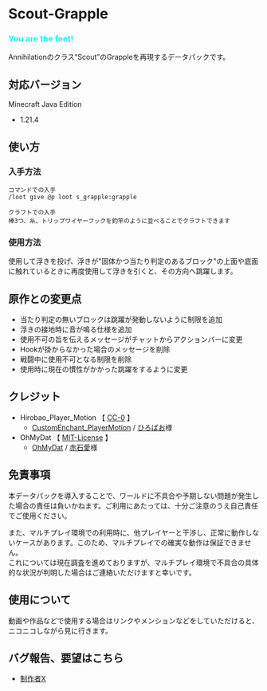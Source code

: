 # Scout-Grapple

### <font color=#00FFFF>**You are the feet!**</font>
Annihilationのクラス“Scout”のGrappleを再現するデータパックです。

## 対応バージョン
Minecraft Java Edition<br>
- 1.21.4

## 使い方

### 入手方法
```mcfunction
コマンドでの入手
/loot give @p loot s_grapple:grapple

クラフトでの入手
棒3つ、糸、トリップワイヤーフックを釣竿のように並べることでクラフトできます
```

### 使用方法
使用して浮きを投げ、浮きが"固体かつ当たり判定のあるブロック"の上面や底面に触れているときに再度使用して浮きを引くと、その方向へ跳躍します。

## 原作との変更点
- 当たり判定の無いブロックは跳躍が発動しないように制限を追加
- 浮きの接地時に音が鳴る仕様を追加
- 使用不可の旨を伝えるメッセージがチャットからアクションバーに変更
- Hookが掛からなかった場合のメッセージを削除
- 戦闘中に使用不可となる制限を削除
- 使用時に現在の慣性がかかった跳躍をするように変更

## クレジット
- Hirobao_Player_Motion 【 [CC-0](data/p_motion/LICENSE) 】
  - [CustomEnchant_PlayerMotion](https://github.com/Hirobao1/CustomEnchant_PlayerMotion) / [ひろばお](https://x.com/Hirobao1)様
- OhMyDat 【 [MIT-License](data/oh_my_dat/LICENSE) 】
  - [OhMyDat](https://github.com/Ai-Akaishi/OhMyDat) / [赤石愛](https://x.com/AiAkaishi)様

## 免責事項
本データパックを導入することで、ワールドに不具合や予期しない問題が発生した場合の責任は負いかねます。ご利用にあたっては、十分ご注意のうえ自己責任でご使用ください。

また、マルチプレイ環境での利用時に、他プレイヤーと干渉し、正常に動作しないケースがあります。このため、マルチプレイでの確実な動作は保証できません。<br>
これについては現在調査を進めておりますが、マルチプレイ環境で不具合の具体的な状況が判明した場合はご連絡いただけますと幸いです。

## 使用について
動画や作品などで使用する場合はリンクやメンションなどをしていただけると、ニコニコしながら見に行きます。

## バグ報告、要望はこちら
  - [制作者X](https://x.com/S_Keiragi)
